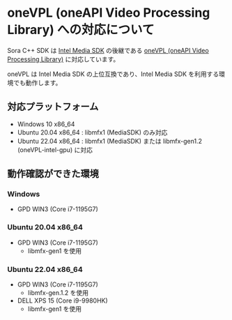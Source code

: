 # oneVPL (oneAPI Video Processing Library) への対応について

Sora C++ SDK は [Intel Media SDK](https://github.com/Intel-Media-SDK/MediaSDK#intel-media-sdk) の後継である [oneVPL (oneAPI Video Processing Library)](https://github.com/oneapi-src/oneVPL) に対応しています。

oneVPL は Intel Media SDK の上位互換であり、Intel Media SDK を利用する環境でも動作します。

## 対応プラットフォーム

- Windows 10 x86_64
- Ubuntu 20.04 x86_64 : libmfx1 (MediaSDK) のみ対応
- Ubuntu 22.04 x86_64 : libmfx1 (MediaSDK) または libmfx-gen1.2 (oneVPL-intel-gpu) に対応

## 動作確認ができた環境

### Windows
- GPD WIN3 (Core i7-1195G7) 

### Ubuntu 20.04 x86_64
- GPD WIN3 (Core i7-1195G7) 
  - libmfx-gen1 を使用

### Ubuntu 22.04 x86_64

- GPD WIN3 (Core i7-1195G7) 
  - libmfx-gen.1.2 を使用
- DELL XPS 15 (Core i9-9980HK)
  - libmfx-gen1 を使用
